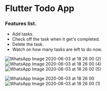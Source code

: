 # Flutter Todo App

### Features list.
- Add tasks.
- Check off the task when it get's completed.
- Delete the task.
- Watch on how many tasks are left to do now.

![WhatsApp Image 2020-06-03 at 18 26 00 (2)](https://user-images.githubusercontent.com/48849171/83639984-22424780-a5c9-11ea-8197-21f617d62393.jpeg)
![WhatsApp Image 2020-06-03 at 18 26 00 (4)](https://user-images.githubusercontent.com/48849171/83639989-240c0b00-a5c9-11ea-97c8-81b6d3077aa9.jpeg)
![WhatsApp Image 2020-06-03 at 18 26 00 (5)](https://user-images.githubusercontent.com/48849171/83639991-240c0b00-a5c9-11ea-822b-8bf124a9dc4e.jpeg)


![WhatsApp Image 2020-06-03 at 18 26 00](https://user-images.githubusercontent.com/48849171/83639994-24a4a180-a5c9-11ea-9ebd-007867f52cb3.jpeg)
![WhatsApp Image 2020-06-03 at 18 26 00 (1)](https://user-images.githubusercontent.com/48849171/83639997-253d3800-a5c9-11ea-9680-a4e049141f95.jpeg)






